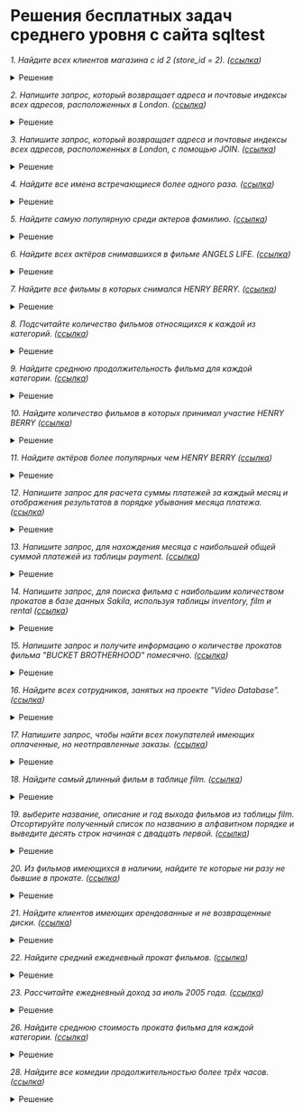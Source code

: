# Решения бесплатных задач среднего уровня с сайта sqltest

*1. Найдите всех клиентов магазина с id 2 (store_id = 2). ([ссылка](https://sqltest.online/ru/question/normal/find-customers-full-names))*

<details>
<summary>Решение</summary>

``` sql
select concat( first_name , ' ',  last_name ) as full_name,  email 
from customer
where store_id = 2
order by  last_name 
```
</details>


*2. Напишите запрос, который возвращает адреса и почтовые индексы всех адресов, расположенных в London. ([ссылка](https://sqltest.online/ru/question/normal/find-addresses-using-sub-query))*

<details>
<summary>Решение</summary>

``` sql
select  address , postal_code 
from address
where city_id in (select city_id from city where city = 'London')
```
</details>

*3. Напишите запрос, который возвращает адреса и почтовые индексы всех адресов, расположенных в London, с помощью JOIN. ([ссылка](https://sqltest.online/ru/question/normal/find-addresses-using-join))*

<details>
<summary>Решение</summary>

``` sql
select  address , postal_code 
from address
 join city using(city_id)
where city = "London"
```
</details>

*4. Найдите все имена встречающиеся более одного раза. ([ссылка](https://sqltest.online/ru/question/normal/find-duplicate-actor-names))*

<details>
<summary>Решение</summary>

``` sql
select  first_name , count(*) as count
from actor
group by 1
having count(*) > 1
```
</details>

*5. Найдите самую популярную среди актеров фамилию.  ([ссылка](https://sqltest.online/ru/question/normal/find-the-most-popular-surname-among-actors))*

<details>
<summary>Решение</summary>

``` sql
select last_name, count(*) as count
from actor
group by last_name
order by count desc
limit 1
```
</details>

*6. Найдите всех актёров снимавшихся в фильме ANGELS LIFE.  ([ссылка](https://sqltest.online/ru/question/normal/find-all-the-actors-in-the-film))*

<details>
<summary>Решение</summary>

``` sql
select  first_name , last_name 
from actor
 join film_actor using(actor_id)
 join film f using(film_id)
where f.title = 'ANGELS LIFE'
group by actor_id
order by 2
```
</details>

*7. Найдите все фильмы в которых снимался HENRY BERRY.  ([ссылка](https://sqltest.online/ru/question/normal/find-all-films-of-an-actor))*

<details>
<summary>Решение</summary>

``` sql
with st as (select film_id
from film_actor
join actor on film_actor.actor_id = actor.actor_id and first_name = 'HENRY' and last_name = 'BERRY')
select  title , release_year , rating
from film
where film_id in (select * from st)
order by 3
```
</details>

*8. Подсчитайте количество фильмов относящихся к каждой из категорий.   ([ссылка](https://sqltest.online/ru/question/normal/find-the-distribution-of-films-by-category))*

<details>
<summary>Решение</summary>

``` sql
select name as category, count(*) as count
from category
join film_category using(category_id)
group by 1
order by 2 desc
```
</details>

*9. Найдите среднюю продолжительность фильма для каждой категории.   ([ссылка](https://sqltest.online/ru/question/normal/average-length-of-a-movie-by-category))*

<details>
<summary>Решение</summary>

``` sql
select c.name as category, avg(f.length) as avg_film_length
from category c
 join film_category fc using(category_id)
 join film f using(film_id)
group by category_id
order by 1
```
</details>

*10. Найдите количество фильмов в которых принимал участие HENRY BERRY   ([ссылка](https://sqltest.online/ru/question/normal/find-the-number-of-films-in-which-the-actor-took-part))*

<details>
<summary>Решение</summary>

``` sql
select count(*) as film_count
from film_actor fa
 join actor a on fa.actor_id = a.actor_id and first_name = 'HENRY' and last_name = 'BERRY'
```
</details>

*11. Найдите актёров более популярных чем HENRY BERRY  ([ссылка](https://sqltest.online/ru/question/normal/find-actors-more-popular-than-henry-berry))*

<details>
<summary>Решение</summary>

``` sql
select a.actor_id,  first_name , last_name , count(film_id) as film_count 
from actor a
 join film_actor fa ON a.actor_id = fa.actor_id
group by fa.actor_id
having count(film_id) > (select count(film_id)
from actor a
 join film_actor fa ON a.actor_id = fa.actor_id
where first_name = 'HENRY')
order by 4
```
</details>

*12. Напишите запрос для расчета суммы платежей за каждый месяц и отображения результатов в порядке убывания месяца платежа.  ([ссылка](https://sqltest.online/ru/question/normal/analyze-monthly-payment))*

<details>
<summary>Решение</summary>

``` sql
select  DATE_FORMAT( payment_date, '%Y-%m') AS payment_month ,  sum(amount) as payment_amount
from  payment 
group by 1
order by max(payment_month) desc
```
</details>

*13. Напишите запрос, для нахождения месяца с наибольшей общей суммой платежей из таблицы payment.  ([ссылка](https://sqltest.online/ru/question/normal/find-the-best-month))*

<details>
<summary>Решение</summary>

``` sql
select  DATE_FORMAT( payment_date, '%Y-%m') AS payment_month ,  sum(amount) as payment_amount
from  payment 
group by 1
order by payment_amount desc
limit 1
```
</details>

*14. Напишите запрос, для поиска фильма с наибольшим количеством прокатов в базе данных Sakila, используя таблицы inventory, film и rental  ([ссылка](https://sqltest.online/ru/question/normal/find-the-most-popular-film))*

<details>
<summary>Решение</summary>

``` sql
select title
from film
join inventory using(film_id)
join rental using(inventory_id)
group by film_id
order by count(*) desc 
limit 1
```
</details>

*15. Напишите запрос и получите информацию о количестве прокатов фильма "BUCKET BROTHERHOOD" помесячно.  ([ссылка](https://sqltest.online/ru/question/normal/analyze-rental-data-for-film))*

<details>
<summary>Решение</summary>

``` sql
select f.title as film, DATE_FORMAT(r.rental_date, '%Y-%m') AS rental_month, count(f.film_id) as rental_count
from film f
join inventory i on f.film_id = i.film_id
join rental r on r.inventory_id = i.inventory_id
where title = 'BUCKET BROTHERHOOD'
group by 1, 2
order by 2
```
</details>

*16. Найдите всех сотрудников, занятых на проекте "Video Database".  ([ссылка](https://sqltest.online/ru/question/normal/find-all-employees-works-on-the-project))*

<details>
<summary>Решение</summary>

``` sql
select  e.EMP_NO , e.FIRST_NAME , e.LAST_NAME , e.HIRE_DATE , e.JOB_CODE 
from  EMPLOYEE e 
join    EMPLOYEE_PROJECT ep on e.EMP_NO = ep.EMP_NO
join  PROJECT p on ep.PROJ_ID = p.PROJ_ID and  PROJ_NAME = 'Video Database'
order by 3, 5
```
</details>

*17. Напишите запрос, чтобы найти всех покупателей имеющих оплаченные, но неотправленные заказы.  ([ссылка](https://sqltest.online/ru/question/normal/find-all-customers-with-unshipped-orders))*

<details>
<summary>Решение</summary>

``` sql
select  CUSTOMER , min(ORDER_DATE) as FIRST_ORDER_DATE
from customer c
join sales s on c.cust_no = s.cust_no
where  paid = 'y' and  ORDER_STATUS != 'shipped'
group by 1
order by 2
```
</details>

*18. Найдите самый длинный фильм в таблице film.  ([ссылка](https://sqltest.online/ru/question/normal/get-the-longest-movie))*

<details>
<summary>Решение</summary>

``` sql
select  title , release_year
from film
order by length desc, replacement_cost 
limit 1
```
</details>

*19. выберите название, описание и год выхода фильмов из таблицы film.
Отсортируйте полученный список по названию в алфавитном порядке и выведите десять строк начиная с двадцать первой.   ([ссылка](https://sqltest.online/ru/question/normal/get-films-list-third-page))*

<details>
<summary>Решение</summary>

``` sql
select  title,  description , release_year 
from film
order by 1
limit 10 offset 20
```
</details>

*20. Из фильмов имеющихся в наличии, найдите те которые ни разу не бывшие в прокате.   ([ссылка](https://sqltest.online/ru/question/normal/find-the-films-never-been-rented))*

<details>
<summary>Решение</summary>

``` sql
select f.title
from film f
 join inventory i on f.film_id = i.film_id
 left join rental r on i.inventory_id = r.inventory_id
where rental_date is null 
```
</details>

*21. Найдите клиентов имеющих арендованные и не возвращенные диски.   ([ссылка](https://sqltest.online/ru/question/normal/find-customers-who-did-not-return-rented-discs))*

<details>
<summary>Решение</summary>

``` sql
select distinct first_name, last_name, email
from customer
 join rental using(customer_id)
where   return_date is null 
order by 1, 2
```
</details>

*22. Найдите средний ежедневный прокат фильмов.   ([ссылка](https://sqltest.online/ru/question/normal/find-average-daily-film-rentals))*

<details>
<summary>Решение</summary>

``` sql
SELECT AVG(daily_count) AS daily_average_rents_count
FROM (
    SELECT COUNT(*) AS daily_count
    FROM rental
    GROUP BY DATE(rental_date)
) AS daily_counts;
```
</details>

*23. Рассчитайте ежедневный доход за июль 2005 года.   ([ссылка](https://sqltest.online/ru/question/normal/calculate-daily-income-for-july))*

<details>
<summary>Решение</summary>

``` sql
select date(payment_date) as date, sum(amount) as daily_income
from payment
WHERE payment_date BETWEEN '2005-07-01' AND '2005-08-01'
group by 1
order by 1
```
</details>

*26. Найдите среднюю стоимость проката фильма для каждой категории.   ([ссылка](https://sqltest.online/ru/question/normal/find-the-average-cost-of-renting-a-movie-by-category))*

<details>
<summary>Решение</summary>

``` sql
select name as category, avg(film.rental_rate) as avg_rental_rate
from category
 join  film_category using(category_id)
 join film using(film_id)
group by 1 
order by 2 desc
```
</details>

*28. Найдите все комедии продолжительностью более трёх часов.   ([ссылка](https://sqltest.online/ru/question/normal/find-long-comedies))*

<details>
<summary>Решение</summary>

``` sql
select   f.title ,  f.release_year , f.length 
from film f
 join film_category fc using(film_id)
where f.length > 180 and category_id = (select category_id from category where name = 'Comedy')
group by film_id 
order by f.length
```
</details>
